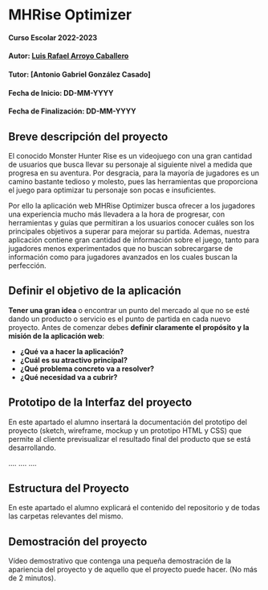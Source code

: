 # MHRise Optimizer

#### Curso Escolar 2022-2023
#### Autor: [Luis Rafael Arroyo Caballero](https://github.com/LuisArroyoCaballero)
#### Tutor: [Antonio Gabriel González Casado]
#### Fecha de Inicio: DD-MM-YYYY
#### Fecha de Finalización: DD-MM-YYYY

## Breve descripción del proyecto

El conocido Monster Hunter Rise es un videojuego con una gran cantidad de usuarios que busca llevar su personaje al siguiente nivel a medida que progresa en su aventura. Por desgracia, para la mayoría de jugadores es un camino bastante tedioso y molesto, pues las herramientas que proporciona el juego para optimizar tu personaje son pocas e insuficientes.

Por ello la aplicación web MHRise Optimizer busca ofrecer a los jugadores una experiencia mucho más llevadera a la hora de progresar, con herramientas y guías que permitiran a los usuarios conocer cuáles son los principales objetivos a superar para mejorar su partida. Ademas, nuestra aplicación contiene gran cantidad de información sobre el juego, tanto para jugadores menos experimentados que no buscan sobrecargarse de información como para jugadores avanzados en los cuales buscan la perfección.


## Definir el objetivo de la aplicación
**Tener una gran idea** o encontrar un punto del mercado al que no se esté dando un producto o servicio es el punto de partida en cada nuevo proyecto. Antes de comenzar debes **definir claramente el propósito y la misión de la aplicación web**:

- **¿Qué va a hacer la aplicación?**
- **¿Cuál es su atractivo principal?** 
- **¿Qué problema concreto va a resolver?** 
- **¿Qué necesidad va a cubrir?**

## Prototipo de la Interfaz del proyecto

En este apartado el alumno insertará la documentación del prototipo del proyecto (sketch, wireframe, mockup y un prototipo HTML y CSS)  que permite al cliente previsualizar el resultado final del producto que se está desarrollando.

....
....
....

## Estructura del Proyecto

En este apartado el alumno explicará el contenido del repositorio y de todas las carpetas relevantes del mismo.

## Demostración del proyecto

Vídeo demostrativo que contenga una pequeña demostración de la apariencia del proyecto y de aquello que el proyecto puede hacer. (No más de 2 minutos).
